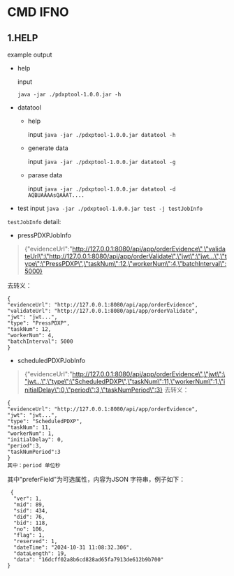 # CMD IFNO #
## 1.HELP ##


example output

- help

   input

   `java -jar ./pdxptool-1.0.0.jar -h`
- datatool

  - help
  
    input `java -jar ./pdxptool-1.0.0.jar datatool -h`
  - generate data

    input `java -jar ./pdxptool-1.0.0.jar datatool -g`
  
  - parase data

    input `java -jar ./pdxptool-1.0.0.jar datatool -d AQBUAAAAsQAAAT....`

- test
  input `java -jar ./pdxptool-1.0.0.jar test -j testJobInfo`

`testJobInfo` detail:

- pressPDXPJobInfo
>{\"evidenceUrl\":\"http://127.0.0.1:8080/api/app/orderEvidence\",\"validateUrl\":\"http://127.0.0.1:8080/api/app/orderValidate\",\"jwt\":\"jwt...\",\"type\":\"PressPDXP\",\"taskNum\":12,\"workerNum\":4,\"batchInterval\":5000}

去转义：
```
{
"evidenceUrl": "http://127.0.0.1:8080/api/app/orderEvidence",
"validateUrl": "http://127.0.0.1:8080/api/app/orderValidate",
"jwt": "jwt...",
"type": "PressPDXP",
"taskNum": 12,
"workerNum": 4,
"batchInterval": 5000
}
```
- scheduledPDXPJobInfo

>{\"evidenceUrl\":\"http://127.0.0.1:8080/api/app/orderEvidence\",\"jwt\":\"jwt...\",\"type\":\"ScheduledPDXP\",\"taskNum\":11,\"workerNum\":1,\"initialDelay\":0,\"period\":3,\"taskNumPeriod\":3}
去转义：
```
{
"evidenceUrl": "http://127.0.0.1:8080/api/app/orderEvidence",
"jwt": "jwt...",
"type": "ScheduledPDXP",
"taskNum": 11,
"workerNum": 1,
"initialDelay": 0,
"period":3,
"taskNumPeriod":3
}
其中：period 单位秒

```

其中"preferField"为可选属性，内容为JSON 字符串，例子如下：

```
 {
  "ver": 1,
  "mid": 89,
  "sid": 434,
  "did": 76,
  "bid": 118,
  "no": 106,
  "flag": 1,
  "reserved": 1,
  "dateTime": "2024-10-31 11:08:32.306",
  "dataLength": 19,
  "data": "16dcff02a8b6cd828ad65fa7913de612b9b700"
}


```

